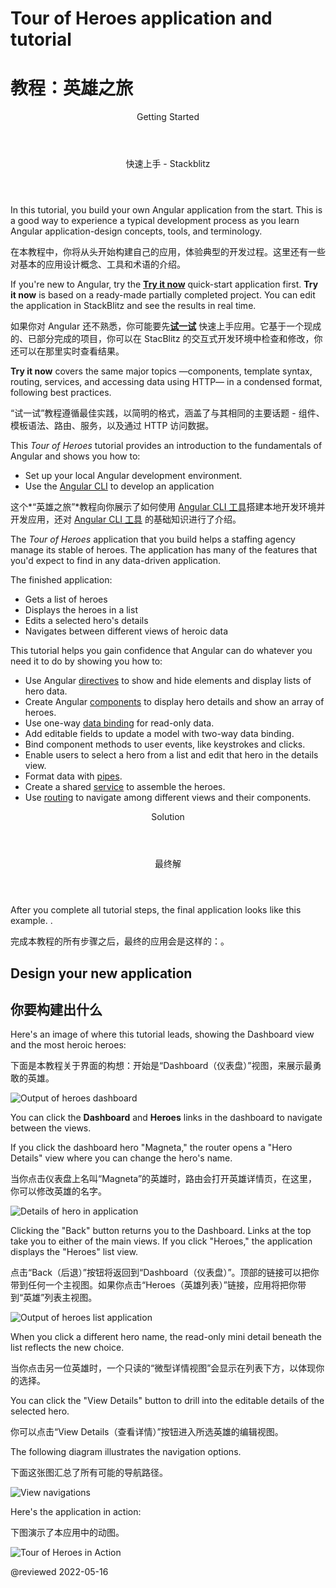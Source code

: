 # Tour of Heroes application and tutorial

# 教程：英雄之旅

<div class="callout is-helpful">

<header>Getting Started</header>

<header>快速上手 - Stackblitz</header>

In this tutorial, you build your own Angular application from the start.
This is a good way to experience a typical development process as you learn Angular application-design concepts, tools, and terminology.

在本教程中，你将从头开始构建自己的应用，体验典型的开发过程。这里还有一些对基本的应用设计概念、工具和术语的介绍。

If you're new to Angular, try the [**Try it now**](start) quick-start application first.
**Try it now** is based on a ready-made  partially completed project.
You can edit the application in StackBlitz and see the results in real time.

如果你对 Angular 还不熟悉，你可能要先[**试一试**](start) 快速上手应用。它基于一个现成的、已部分完成的项目，你可以在 StacBlitz 的交互式开发环境中检查和修改，你还可以在那里实时查看结果。

**Try it now** covers the same major topics &mdash;components, template syntax, routing, services, and accessing data using HTTP&mdash; in a condensed format, following best practices.

“试一试”教程遵循最佳实践，以简明的格式，涵盖了与其相同的主要话题 - 组件、模板语法、路由、服务，以及通过 HTTP 访问数据。

</div>

This *Tour of Heroes* tutorial provides an introduction to the fundamentals of Angular and shows you how to:

* Set up your local Angular development environment.
* Use the [Angular CLI](cli "CLI command reference") to develop an application

这个*“英雄之旅”*教程向你展示了如何使用 [Angular CLI 工具](cli "CLI 命令参考：")搭建本地开发环境并开发应用，还对 [Angular CLI 工具](cli "CLI 命令参考：") 的基础知识进行了介绍。

The *Tour of Heroes* application that you build helps a staffing agency manage its stable of heroes.
The application has many of the features that you'd expect to find in any data-driven application.

The finished application:

* Gets a list of heroes
* Displays the heroes in a list
* Edits a selected hero's details
* Navigates between different views of heroic data

This tutorial helps you gain confidence that Angular can do whatever you need it to do by showing you how to:

*   Use Angular [directives](guide/glossary#directive "Directives definition") to show and hide elements and display lists of hero data.
*   Create Angular [components](guide/glossary#component "Components definition") to display hero details and show an array of heroes.
*   Use one-way [data binding](guide/glossary#data-binding "Data binding definition") for read-only data.
*   Add editable fields to update a model with two-way data binding.
*   Bind component methods to user events, like keystrokes and clicks.
*   Enable users to select a hero from a list and edit that hero in the details view.
*   Format data with [pipes](guide/glossary#pipe "Pipe definition").
*   Create a shared [service](guide/glossary#service "Service definition") to assemble the heroes.
*   Use [routing](guide/glossary#router "Router definition") to navigate among different views and their components.

<div class="callout is-helpful">

<header>Solution</header>

<header>最终解</header>

After you complete all tutorial steps, the final application looks like this example.
<live-example name="toh-pt6"></live-example>.

完成本教程的所有步骤之后，最终的应用会是这样的：<live-example name="toh-pt6"></live-example>。

</div>

## Design your new application

## 你要构建出什么

Here's an image of where this tutorial leads, showing the Dashboard view and the most heroic heroes:

下面是本教程关于界面的构想：开始是“Dashboard（仪表盘）”视图，来展示最勇敢的英雄。

<div class="lightbox">

<img alt="Output of heroes dashboard" src="generated/images/guide/toh/heroes-dashboard-1.png">

</div>

You can click the **Dashboard** and **Heroes** links in the dashboard to navigate between the views.

If you click the dashboard hero "Magneta," the router opens a "Hero Details" view where you can change the hero's name.

当你点击仪表盘上名叫“Magneta”的英雄时，路由会打开英雄详情页，在这里，你可以修改英雄的名字。

<div class="lightbox">

<img alt="Details of hero in application" src="generated/images/guide/toh/hero-details-1.png">

</div>

Clicking the "Back" button returns you to the Dashboard.
Links at the top take you to either of the main views.
If you click "Heroes," the application displays the "Heroes" list view.

点击“Back（后退）”按钮将返回到“Dashboard（仪表盘）”。顶部的链接可以把你带到任何一个主视图。如果你点击“Heroes（英雄列表）”链接，应用将把你带到“英雄”列表主视图。

<div class="lightbox">

<img alt="Output of heroes list application" src="generated/images/guide/toh/heroes-list-2.png">

</div>

When you click a different hero name, the read-only mini detail beneath the list reflects the new choice.

当你点击另一位英雄时，一个只读的“微型详情视图”会显示在列表下方，以体现你的选择。

You can click the "View Details" button to drill into the editable details of the selected hero.

你可以点击“View Details（查看详情）”按钮进入所选英雄的编辑视图。

The following diagram illustrates the navigation options.

下面这张图汇总了所有可能的导航路径。

<div class="lightbox">

<img alt="View navigations" src="generated/images/guide/toh/nav-diagram.png">

</div>

Here's the application in action:

下图演示了本应用中的动图。

<div class="lightbox">

<img alt="Tour of Heroes in Action" src="generated/images/guide/toh/toh-anim.gif">

</div>

@reviewed 2022-05-16